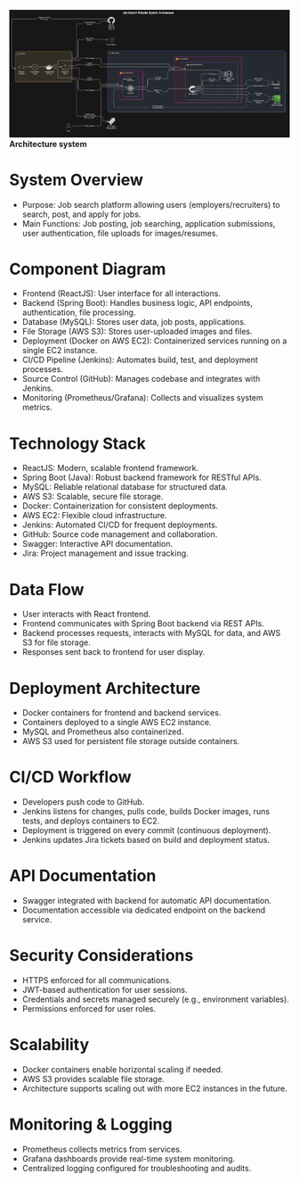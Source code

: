 ![Architecture system](assets/diagram-export-4-23-2025-8_37_58-AM.png)
**Architecture system**
# System Overview
- Purpose: Job search platform allowing users (employers/recruiters) to search, post, and apply for jobs.
- Main Functions: Job posting, job searching, application submissions, user authentication, file uploads for images/resumes.
# Component Diagram
- Frontend (ReactJS): User interface for all interactions.
- Backend (Spring Boot): Handles business logic, API endpoints, authentication, file processing.
- Database (MySQL): Stores user data, job posts, applications.
- File Storage (AWS S3): Stores user-uploaded images and files.
- Deployment (Docker on AWS EC2): Containerized services running on a single EC2 instance.
- CI/CD Pipeline (Jenkins): Automates build, test, and deployment processes.
- Source Control (GitHub): Manages codebase and integrates with Jenkins.
- Monitoring (Prometheus/Grafana): Collects and visualizes system metrics.
# Technology Stack
- ReactJS: Modern, scalable frontend framework.
- Spring Boot (Java): Robust backend framework for RESTful APIs.
- MySQL: Reliable relational database for structured data.
- AWS S3: Scalable, secure file storage.
- Docker: Containerization for consistent deployments.
- AWS EC2: Flexible cloud infrastructure.
- Jenkins: Automated CI/CD for frequent deployments.
- GitHub: Source code management and collaboration.
- Swagger: Interactive API documentation.
- Jira: Project management and issue tracking.
# Data Flow
- User interacts with React frontend.
- Frontend communicates with Spring Boot backend via REST APIs.
- Backend processes requests, interacts with MySQL for data, and AWS S3 for file storage.
- Responses sent back to frontend for user display.
# Deployment Architecture
- Docker containers for frontend and backend services.
- Containers deployed to a single AWS EC2 instance.
- MySQL and Prometheus also containerized.
- AWS S3 used for persistent file storage outside containers.
# CI/CD Workflow
- Developers push code to GitHub.
- Jenkins listens for changes, pulls code, builds Docker images, runs tests, and deploys containers to EC2.
- Deployment is triggered on every commit (continuous deployment).
- Jenkins updates Jira tickets based on build and deployment status.
# API Documentation
- Swagger integrated with backend for automatic API documentation.
- Documentation accessible via dedicated endpoint on the backend service.
# Security Considerations
- HTTPS enforced for all communications.
- JWT-based authentication for user sessions.
- Credentials and secrets managed securely (e.g., environment variables).
- Permissions enforced for user roles.
# Scalability
- Docker containers enable horizontal scaling if needed.
- AWS S3 provides scalable file storage.
- Architecture supports scaling out with more EC2 instances in the future.
# Monitoring & Logging
- Prometheus collects metrics from services.
- Grafana dashboards provide real-time system monitoring.
- Centralized logging configured for troubleshooting and audits.


